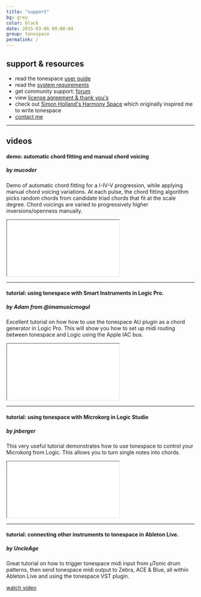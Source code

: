 ```yaml
---
title: "support"
bg: grey
color: black
date: 2015-03-06 09:00:04
group: tonespace
permalink: /
---
```

## support & resources

- read the tonespace [user guide](/en/tonespace/v0205/manual/web/Index.htm)
- read the [system requirements](/en/tonespace/v0205/manual/web/Topics/Topic3.htm)
- get community support: [forum](http://www.kvraudio.com/forum/viewforum.php?f=163)
- view [license agreement & thank you's](/en/tonespace/v0205/license)
- check out [Simon Holland's Harmony Space](http://mcl.open.ac.uk/hsp) which originally inspired me to write tonespace
- [contact me](/#contact)

----

## videos


<span id="demo"><span>

#### demo: automatic chord fitting and manual chord voicing

##### by **mucoder**

  
Demo of automatic chord fitting for a I-IV-V progression, while applying manual chord voicing variations. 
At each pulse, the chord fitting algorithm picks random chords from candidate triad chords that fit at the scale degree. Chord voicings are varied to progressively higher inversions/openness manually.

  <div class="icontain"><iframe src="//www.youtube.com/embed/JApADZK8adY" allowfullscreen></iframe></div>

---
  
#### tutorial: using tonespace with Smart Instruments in Logic Pro.

##### by **Adam from @imamusicmogul**

  
Excellent tutorial on how how to use the tonespace AU plugin as a chord generator in Logic Pro. This will show you how to set up midi routing between tonespace and Logic using the Apple IAC bus.

  <div class="icontain"><iframe src="//www.youtube.com/embed/cfCz7pivcHY" allowfullscreen></iframe></div>

---

#### tutorial: using tonespace with Microkorg in Logic Studio

##### by **jnberger**

  
This very useful tutorial demonstrates how to use tonespace to control your Microkorg from Logic. This allows you to turn single notes into chords. 

  <div class="icontain"><iframe src="//www.youtube.com/embed/r7F5r0rUtr4" allowfullscreen></iframe></div>
  
---

#### tutorial: connecting other instruments to tonespace in Ableton Live.

##### by **UncleAge**

Great tutorial on how to trigger tonespace midi input from µTonic drum patterns, then send tonespace midi output to Zebra, ACE & Blue, all within Ableton Live and using the tonespace VST plugin.
    
<a class="button button-primary" href="https://vimeo.com/21147679">watch video</a> 

